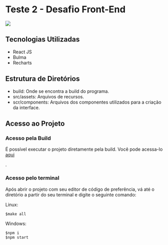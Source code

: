 <h1> Teste 2 - Desafio Front-End </h1>
<p>
    <img src="https://img.shields.io/badge/-ReactJS-blue"/>
</p>
<h2>Tecnologias Utilizadas</h2>
    <ul>
        <li>React JS</li>
        <li>Bulma</li>
        <li>Recharts</li>
    </ul>

<h2>Estrutura de Diretórios</h2>
    <ul>
        <li>build: Onde se encontra a build do programa.</li>
        <li>src/assets: Arquivos de recursos.</li>
        <li>scr/components: Arquivos dos componentes utilizados para a criação da interface.</li>
    </ul>

<h2>Acesso ao Projeto</h2>

<h3>Acesso pela Build</h3>
<p>É possível executar o projeto diretamente pela build. Você pode acessa-lo <a href="https://github.com/Lellix/teste2/tree/master/build">aqui</a></p>.
<h3>Acesso pelo terminal</h3>
<p>Após abrir o projeto com seu editor de código de preferência, vá até o diretório a partir do seu terminal e digite o seguinte comando:</p>
<p>Linux:</p>

```
$make all
```

<p>Windows:</p>

```
$npm i
$npm start
```